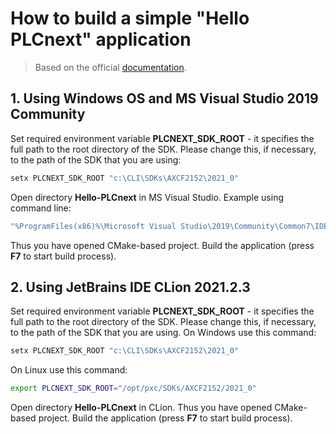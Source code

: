 # How to build a simple "Hello PLCnext" application #

> Based on the official [documentation](https://github.com/PLCnext/SampleRuntime/blob/master/getting-started/Part-01/README.md).

## 1. Using Windows OS and MS Visual Studio 2019 Community ##

Set required environment variable **PLCNEXT_SDK_ROOT** - it specifies the full path to the root directory of the SDK. Please change this, if necessary, to the path of the SDK that you are using:

```sh
setx PLCNEXT_SDK_ROOT "c:\CLI\SDKs\AXCF2152\2021_0"
```

Open directory **Hello-PLCnext** in MS Visual Studio. Example using command line:

```sh
"%ProgramFiles(x86)%\Microsoft Visual Studio\2019\Community\Common7\IDE\devenv.exe" ./Hello-PLCnext
```

Thus you have opened CMake-based project. Build the application (press **F7** to start build process).

## 2. Using JetBrains IDE CLion 2021.2.3 ##

Set required environment variable **PLCNEXT_SDK_ROOT** - it specifies the full path to the root directory of the SDK. Please change this, if necessary, to the path of the SDK that you are using. On Windows use this command:

```sh
setx PLCNEXT_SDK_ROOT "c:\CLI\SDKs\AXCF2152\2021_0"
```

On Linux use this command:

```sh
export PLCNEXT_SDK_ROOT="/opt/pxc/SDKs/AXCF2152/2021_0"
```

Open directory **Hello-PLCnext** in CLion. Thus you have opened CMake-based project. Build the application (press **F7** to start build process).
